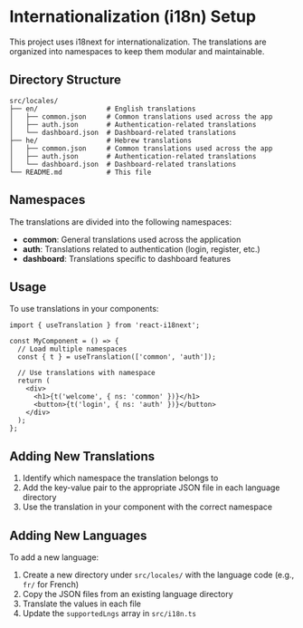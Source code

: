 # Internationalization (i18n) Setup

This project uses i18next for internationalization. The translations are organized into namespaces to keep them modular and maintainable.

## Directory Structure

```
src/locales/
├── en/                 # English translations
│   ├── common.json     # Common translations used across the app
│   ├── auth.json       # Authentication-related translations
│   └── dashboard.json  # Dashboard-related translations
├── he/                 # Hebrew translations
│   ├── common.json     # Common translations used across the app
│   ├── auth.json       # Authentication-related translations
│   └── dashboard.json  # Dashboard-related translations
└── README.md           # This file
```

## Namespaces

The translations are divided into the following namespaces:

- **common**: General translations used across the application
- **auth**: Translations related to authentication (login, register, etc.)
- **dashboard**: Translations specific to dashboard features

## Usage

To use translations in your components:

```tsx
import { useTranslation } from 'react-i18next';

const MyComponent = () => {
  // Load multiple namespaces
  const { t } = useTranslation(['common', 'auth']);
  
  // Use translations with namespace
  return (
    <div>
      <h1>{t('welcome', { ns: 'common' })}</h1>
      <button>{t('login', { ns: 'auth' })}</button>
    </div>
  );
};
```

## Adding New Translations

1. Identify which namespace the translation belongs to
2. Add the key-value pair to the appropriate JSON file in each language directory
3. Use the translation in your component with the correct namespace

## Adding New Languages

To add a new language:

1. Create a new directory under `src/locales/` with the language code (e.g., `fr/` for French)
2. Copy the JSON files from an existing language directory
3. Translate the values in each file
4. Update the `supportedLngs` array in `src/i18n.ts` 